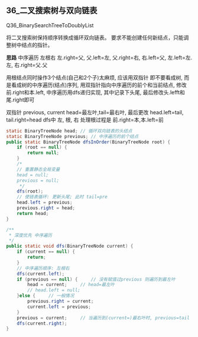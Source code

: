 ## 36_二叉搜索树与双向链表

Q36_BinarySearchTreeToDoublyList

将二叉搜索树保持顺序转换成循环双向链表。
要求不能创建任何新结点，只能调整树中结点的指针。

**思路**
中序遍历 左根右
左.right=父, 父.left=左, 父.right=右, 右.left=父, 
左.left=左.左, 右.right=父.父

用根结点同时操作3个结点(自己和2个子)太麻烦, 应该用双指针
即不要看成树, 而是看成树的中序遍历(结点)序列, 用双指针指向中序遍历的前个和当前结点, 修改前.right和本.left, 
中序遍历用dfs递归实现, 其中记录下头尾, 最后修改头.lefft和尾.right即可

双指针 previous, current
head=最左叶,tail=最右叶, 最后更改 head.left=tail, tail.right=head
dfs中 左, 根, 右  处理根过程是 前.right=本,本.left=前

```java
static BinaryTreeNode head; // 循环双向链表的头结点
static BinaryTreeNode previous; // 中序遍历的前个结点
public static BinaryTreeNode dfsInOrder(BinaryTreeNode root) {
    if (root == null) {
        return null;
    }
    /*
    // 重置静态全局变量
    head = null;
    previous = null;
     */
    dfs(root);
    // 使链表循环: 更新头尾; 此时 tail=pre
    head.left = previous;
    previous.right = head;
    return head;
}

/**
 * 深度优先 中序遍历
 */
public static void dfs(BinaryTreeNode current) {
    if (current == null) {
        return;
    }
    // 中序遍历顺序: 左根右
    dfs(current.left);
    if (previous == null) {     // 没有赋值过previous 则遍历到最左叶
        head = current;     // head=最左叶
        // head.left = null;
    }else {     // 一般情况
        previous.right = current;
        current.left = previous;
    }
    previous = current;     // 当遍历到(current=)最右叶时, previous=tail
    dfs(current.right);
}
```